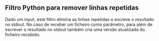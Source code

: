 ## Filtro Python para remover linhas repetidas
Dado um input, este filtro elimina as linhas repetidas e escreve o resultado no stdout. No caso de receber um ficheiro como parâmetro, para além de escrever o resultado no stdout também cria uma versão atualizada do ficheiro recebido.

